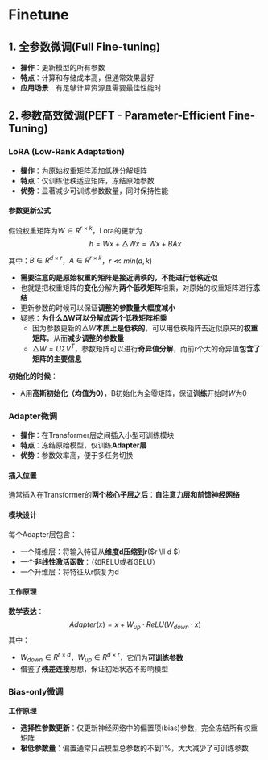 # Finetune

## 1. 全参数微调(Full Fine-tuning)

- **操作**：更新模型的所有参数
- **特点**：计算和存储成本高，但通常效果最好
- **应用场景**：有足够计算资源且需要最佳性能时

## 2. 参数高效微调(PEFT - Parameter-Efficient Fine-Tuning)

### LoRA (Low-Rank Adaptation)

- **操作**：为原始权重矩阵添加低秩分解矩阵
- **特点**：仅训练低秩适应矩阵，冻结原始参数
- **优势**：显著减少可训练参数数量，同时保持性能

#### 参数更新公式

假设权重矩阵为$W\in R^{r \times k}$，Lora的更新为：
$$
h = Wx + \triangle Wx = Wx + BAx
$$

其中：$B \in R^{d \times r}$，$A \in R^{r \times k}$，$r \ll min(d,k)$

- **需要注意的是原始权重的矩阵是接近满秩的，不能进行低秩近似**
- 也就是把权重矩阵的**变化**分解为**两个低秩矩阵**相乘，对原始的权重矩阵进行**冻结**
- 更新参数的时候可以保证**调整的参数量大幅度减小**
- 疑惑：**为什么ΔW可以分解成两个低秩矩阵相乘**
  - 因为参数更新的$\triangle W$**本质上是低秩的**，可以用低秩矩阵去近似原来的**权重矩阵**，从而**减少调整的参数量**
  - $\triangle W = U\Sigma V^T$，参数矩阵可以进行**奇异值分解**，而前$r$个大的奇异值**包含了矩阵的主要信息**


**初始化的时候**：

- A用**高斯初始化（均值为0）**，B初始化为全零矩阵，保证**训练**开始时$W$为0

### Adapter微调

- **操作**：在Transformer层之间插入小型可训练模块
- **特点**：冻结原始模型，仅训练**Adapter层**
- **优势**：参数效率高，便于多任务切换

#### 插入位置

通常插入在Transformer的**两个核心子层之后**：**自注意力层和前馈神经网络**

#### 模块设计

每个Adapter层包含：

- 一个降维层：将输入特征从**维度d压缩到r**($r \ll d $)
- 一个**非线性激活函数**：（如RELU或者GELU）
- 一个升维层：将特征从r恢复为d

#### 工作原理

**数学表达**：
$$
Adapter(x) = x + W_{up} \cdot ReLU(W_{down} \cdot x)
$$
其中：

- $W_{down} \in R^{r \times d}$，$W_{up} \in R^{d \times r}$，它们为**可训练参数**
- 借鉴了**残差连接**思想，保证初始状态不影响模型

### Bias-only微调

**工作原理**

- **选择性参数更新**：仅更新神经网络中的偏置项(bias)参数，完全冻结所有权重矩阵
- **极低参数量**：偏置通常只占模型总参数的不到1%，大大减少了可训练参数